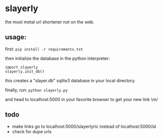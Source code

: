 # slayerly
the most metal url shortener not on the web.

## usage:
first:
```pip install -r requirements.txt```

then initialize the database in the python interpreter:
```
import slayerly
slayerly.init_db()
```
this creates a "slayer.db" sqlite3 database in your local directory.

finally, run:
```python slayerly.py```

and head to localhost:5000 in your favorite browser to get your new link \m/

## todo
- make links go to localhost:5000/slayerlyric instead of localhost:5000/id
- check for dupe urls
